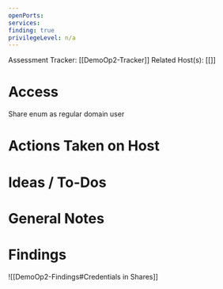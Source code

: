 ```yaml
---
openPorts: 
services: 
finding: true
privilegeLevel: n/a
---
```


Assessment Tracker: [[DemoOp2-Tracker]]
Related Host(s): [[]]

# Access
Share enum as regular domain user

# Actions Taken on Host

# Ideas / To-Dos

# General Notes

# Findings
![[DemoOp2-Findings#Credentials in Shares]]